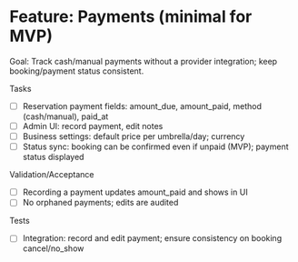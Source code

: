 # Feature: Payments (minimal for MVP)

Goal: Track cash/manual payments without a provider integration; keep booking/payment status consistent.

Tasks
- [ ] Reservation payment fields: amount_due, amount_paid, method (cash/manual), paid_at
- [ ] Admin UI: record payment, edit notes
- [ ] Business settings: default price per umbrella/day; currency
- [ ] Status sync: booking can be confirmed even if unpaid (MVP); payment status displayed

Validation/Acceptance
- [ ] Recording a payment updates amount_paid and shows in UI
- [ ] No orphaned payments; edits are audited

Tests
- [ ] Integration: record and edit payment; ensure consistency on booking cancel/no_show

